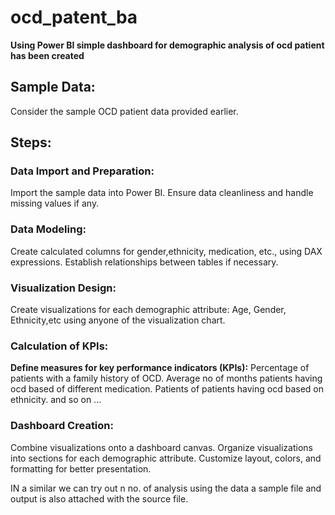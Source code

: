 # ocd_patent_ba
**Using Power BI simple dashboard for demographic analysis of ocd patient has been created**

## Sample Data: 
Consider the sample OCD patient data provided earlier.

## Steps:

### Data Import and Preparation:
Import the sample data into Power BI.
Ensure data cleanliness and handle missing values if any.

### Data Modeling:
Create calculated columns for gender,ethnicity, medication, etc., using DAX expressions.
Establish relationships between tables if necessary.

### Visualization Design:
Create visualizations for each demographic attribute: Age, Gender, Ethnicity,etc using anyone of the visualization chart.

### Calculation of KPIs:
**Define measures for key performance indicators (KPIs):**
Percentage of patients with a family history of OCD.
Average no of months patients having ocd based of different medication.
Patients of patients having ocd based on ethnicity.
and so on ...

### Dashboard Creation:
Combine visualizations onto a dashboard canvas.
Organize visualizations into sections for each demographic attribute.
Customize layout, colors, and formatting for better presentation.

IN a similar we can try out n no. of analysis using the data a sample file and output is also attached with the source file.

